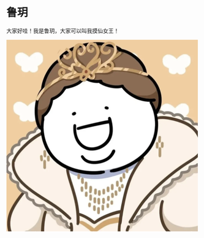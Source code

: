 # 鲁玥
大家好哇！我是鲁玥，大家可以叫我摸仙女王！
<div>
  <img src="https://github.com/erkoww/YSD_img/blob/main/img/LY.png?raw=true" width = "500"/>
</div>